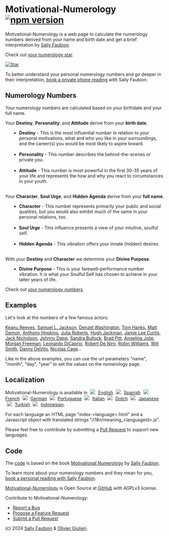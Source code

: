 # Motivational-Numerology [![npm version](https://img.shields.io/npm/v/motivational-numerology)](https://www.npmjs.com/package/motivational-numerology)

Motivational-Numerology is a web page to calculate the numerology numbers derived from your name and birth date and get a brief interpretation by [Sally Faubion](http://sallysnumbers.com/).

Check out [your numerology star](https://evoluteur.github.io/motivational-numerology/).

[![Star](https://raw.githubusercontent.com/evoluteur/motivational-numerology/master/pix/numerology-star-labels.gif)](https://evoluteur.github.io/motivational-numerology/)

To better understand your personal numerology numbers and go deeper in their interpretation, [book a private phone reading](https://sallysnumbers.com/services/) with Sally Faubion.

## Numerology Numbers

Your numerology numbers are calculated based on your birthdate and your full name.

Your **Destiny**, **Personality**, and **Attitude** derive from your **birth date**.

<ul style="margin-left:20px">
<li><strong>Destiny</strong> - <span>This is the most influential number in relation to your personal motivations, what and who you like in your surroundings, and the career(s) you would be most likely to aspire toward.
</span><br/><br/>

<li><strong>Personality</strong>
- <span>This number describes the behind-the-scenes or private you.
</span><br/><br/>

<li><strong>Attitude</strong>
- <span>This number is most powerful in the first 30-35 years of your life and represents the how and why you react to circumstances in your youth.
</span><br/><br/>
</ul>

 Your **Character**, **Soul Urge**, and **Hidden Agenda** derive from your **full name**.

<div style="padding-left:20px">
<ul>

<li><strong>Character</strong>
- <span>
This number represents primarily your public and social qualities, but you would also exhibit much of the same in your personal relations, too.
</span><br/><br/>

<li><strong>Soul Urge</strong>
- <span>
This influence presents a view of your intuitive, soulful self.
</span><br/><br/>

<li><strong>Hidden Agenda</strong>
- <span>
This vibration offers your innate (hidden) desires.
</span><br/><br/>

</div>


With your
**Destiny** and **Character** we determine your **Divine Purpose**.

<div style="padding-left:20px">
<ul>
<li><strong>Divine Purpose</strong>
- <span>
This is your farewell-performance number vibration. It is what your Soulful Self has chosen to achieve in your latter years of life.

</span>

 </div>

Check out [your numerology numbers](https://evoluteur.github.io/motivational-numerology/).


## Examples

Let's look at the numbers of a few famous actors:

[Keanu Reeves](https://evoluteur.github.io/motivational-numerology/?name=Keanu+Charles+Reeves&month=9&day=2&year=1964),
[Samuel L. Jackson](https://evoluteur.github.io/motivational-numerology/?name=Samuel+Leroy+Jackson&month=12&day=21&year=1948),
[Denzel Washington](https://evoluteur.github.io/motivational-numerology/?name=Denzel+Hayes+Washington+Junior&month=12&day=28&year=1954),
[Tom Hanks](https://evoluteur.github.io/motivational-numerology/?name=Thomas+Jeffrey+Hanks&month=7&day=9&year=1956),
[Matt Damon](https://evoluteur.github.io/motivational-numerology/?name=Matthew+Paige+Damon&month=8&day=8&year=1970),
[Anthony Hopkins](https://evoluteur.github.io/motivational-numerology/?name=Philip+Anthony+Hopkins&month=12&day=31&year=1937),
[Julia Roberts](https://evoluteur.github.io/motivational-numerology/?name=Julia+Fiona+Roberts&month=10&day=28&year=1967),
[Hugh Jackman](https://evoluteur.github.io/motivational-numerology/?name=Hugh+Michael+Jackman+AC&month=10&day=12&year=1968),
[Jamie Lee Curtis](https://evoluteur.github.io/motivational-numerology/?name=Jamie+Lee+Curtis&month=11&day=22&year=1958),
[Jack Nicholson](https://evoluteur.github.io/motivational-numerology/?name=John+Joseph+Nicholson&month=4&day=22&year=1937),
[Johnny Depp](https://evoluteur.github.io/motivational-numerology/?name=John+Christopher+Depp+II&month=6&day=9&year=1963),
[Sandra Bullock](https://evoluteur.github.io/motivational-numerology/?name=Sandra+Annette+Bullock&month=7&day=26&year=1964),
[Brad Pitt](https://evoluteur.github.io/motivational-numerology/?name=William+Bradley+Pitt&month=12&day=18&year=1963),
[Angelina Jolie](https://evoluteur.github.io/motivational-numerology/?name=Angelina+Jolie+Voight&month=6&day=4&year=1975),
[Morgan Freeman](https://evoluteur.github.io/motivational-numerology/?name=Morgan+Freeman&month=6&day=1&year=1937),
[Leonardo DiCaprio](https://evoluteur.github.io/motivational-numerology/?name=Leonardo+Wilhelm+DiCaprio&month=11&day=11&year=1974),
[Robert De Niro](https://evoluteur.github.io/motivational-numerology/?name=Robert+Anthony+De+Niro+Jr.&month=8&day=17&year=1943),
[Robin Williams](https://evoluteur.github.io/motivational-numerology/?name=Robin+McLaurin+Williams&month=7&day=21&year=1951),
[Will Smith](https://evoluteur.github.io/motivational-numerology/?name=Willard+Carroll+Smith+Jr.&month=9&day=25&year=1968),
[Danny DeVito](https://evoluteur.github.io/motivational-numerology/?name=Daniel+Michael+DeVito+Jr.&month=11&day=17&year=1944),
[Nicolas Cage](https://evoluteur.github.io/motivational-numerology/?name=Nicolas+Kim+Coppola&month=1&day=7&year=1964)...

Like in the above examples, you can use the url parameters "name", "month", "day", "year" to set the values on the numerology page.

## Localization

Motivational-Numerology is available in <img src="https://evoluteur.github.io/motivational-numerology/pix/en.gif" style="margin:0 5px;"/> [English](https://evoluteur.github.io/motivational-numerology/)
<img src="https://evoluteur.github.io/motivational-numerology/pix/es.gif" style="margin:0 5px;"/> [Spanish](https://evoluteur.github.io/motivational-numerology/index-spanish.html)
<img src="https://evoluteur.github.io/motivational-numerology/pix/fr.gif" style="margin:0 5px;"/> [French](https://evoluteur.github.io/motivational-numerology/index-french.html)
<img src="https://evoluteur.github.io/motivational-numerology/pix/de.gif" style="margin:0 5px;"/> [German](https://evoluteur.github.io/motivational-numerology/index-german.html)
<img src="https://evoluteur.github.io/motivational-numerology/pix/pt.gif" style="margin:0 5px;"/> [Portuguese](https://evoluteur.github.io/motivational-numerology/index-portuguese.html)
<img src="https://evoluteur.github.io/motivational-numerology/pix/it.gif" style="margin:0 5px;"/> [Italian](https://evoluteur.github.io/motivational-numerology/index-italian.html)
<img src="https://evoluteur.github.io/motivational-numerology/pix/nl.gif" style="margin:0 5px;"/> [Dutch](https://evoluteur.github.io/motivational-numerology/index-dutch.html)
<img src="https://evoluteur.github.io/motivational-numerology/pix/jp.gif" style="margin:0 5px;"/> [Japanese](https://evoluteur.github.io/motivational-numerology/index-japanese.html)
<img src="https://evoluteur.github.io/motivational-numerology/pix/tr.gif" style="margin:0 5px;"/> [Turkish](https://evoluteur.github.io/motivational-numerology/index-turkish.html)
<img src="https://evoluteur.github.io/motivational-numerology/pix/id.gif" style="margin:0 5px;"/> [Indonesian](https://evoluteur.github.io/motivational-numerology/index-indonesian.html).

For each language an HTML page "index-&lt;language&gt;.html" and a Javascript object with translated strings "/i18n/meaning_&lt;languageId&gt;.js".

Please feel free to contribute by submitting a [Pull Request](https://github.com/evoluteur/motivational-numerology/pulls) to support new languages.

## Code

The [code](https://github.com/evoluteur/motivational-numerology) is based on the book [Motivational Numerology](https://www.amazon.com/Motivational-Numerology-Numbers-Affect-Your/dp/0929765974) by [Sally Faubion](http://sallysnumbers.com/).

To learn more about your numerology numbers and they mean for you, [book a personal reading with Sally Faubion](https://sallysnumbers.com/services/).


[Motivational-Numerology](https://github.com/evoluteur/motivational-numerology)  is Open Source at [GitHub](https://github.com/evoluteur/motivational-numerology) with AGPLv3 license.

Contribute to Motivational-Numerology:

- [Report a Bug](https://github.com/evoluteur/motivational-numerology/labels/bug)
- [Propose a Feature Request](https://github.com/evoluteur/motivational-numerology/labels/enhancement)
- [Submit a Pull Request](https://github.com/evoluteur/motivational-numerology/pulls)

(c) 2024 [Sally Faubion](http://sallysnumbers.com/) & [Olivier Giulieri](https://evoluteur.github.io/).
